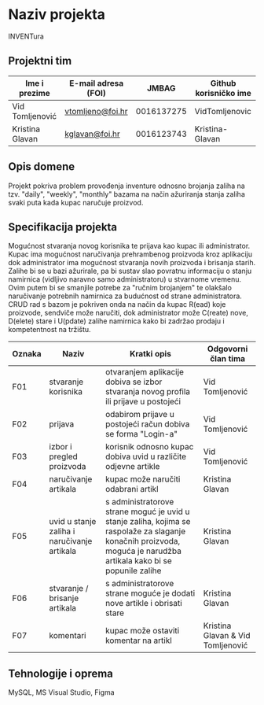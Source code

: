 # Naziv projekta
INVENTura

## Projektni tim

Ime i prezime   | E-mail adresa (FOI) | JMBAG      | Github korisničko ime
--------------  | ------------------- | ---------- | ---------------------
Vid Tomljenović | vtomljeno@foi.hr    | 0016137275 | VidTomljenovic
Kristina Glavan | kglavan@foi.hr      | 0016123743 | Kristina-Glavan


## Opis domene
Projekt pokriva problem provođenja inventure odnosno brojanja zaliha na tzv. "daily", "weekly", "monthly" bazama na način ažuriranja stanja zaliha svaki puta kada kupac naručuje proizvod. 

## Specifikacija projekta
Mogućnost stvaranja novog korisnika te prijava kao kupac ili administrator. Kupac ima mogućnost naručivanja prehrambenog proizvoda kroz aplikaciju dok administrator ima mogućnost stvaranja novih proizvoda i brisanja starih. Zalihe bi se u bazi ažurirale, pa bi sustav slao povratnu informaciju o stanju namirnica (vidljivo naravno samo administratoru) u stvarnome vremenu. Ovim putem bi se smanjile potrebe za "ručnim brojanjem" te olakšalo naručivanje potrebnih namirnica za budućnost od strane administratora. CRUD rad s bazom je pokriven onda na način da kupac R(ead) koje proizvode, sendviče može naručiti, dok administrator može C(reate) nove, D(elete) stare i U(pdate) zalihe namirnica kako bi zadržao prodaju i kompetentnost na tržištu.   


Oznaka | Naziv | Kratki opis        | Odgovorni član tima
------ | ----- | ------------------ | -------------------
F01    | stvaranje korisnika        | otvaranjem aplikacije dobiva se izbor stvaranja novog profila ili prijave u postojeći  | Vid Tomljenović
F02    | prijava                    | odabirom prijave u postojeći račun dobiva se forma "Login-a"                           |  Vid Tomljenović
F03    | izbor i pregled proizvoda  | korisnik odnosno kupac dobiva uvid u različite odjevne artikle                         |  Vid Tomljenović
F04    | naručivanje artikala       | kupac može naručiti odabrani artikl                                                    | Kristina Glavan
F05    | uvid u stanje zaliha i naručivanje artikala | s administratorove strane moguć je uvid u stanje zaliha, kojima se raspolaže za slaganje konačnih proizvoda, moguća je narudžba artikala kako bi se popunile zalihe                                                                       |  Kristina Glavan
F06    | stvaranje / brisanje artikala | s administratorove strane moguće je dodati nove artikle i obrisati stare           | Kristina Glavan
F07    | komentari | kupac može ostaviti komentar na artikl                                                                  | Kristina Glavan & Vid Tomljenović

## Tehnologije i oprema
MySQL, MS Visual Studio, Figma
